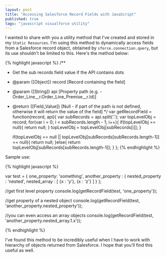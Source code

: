 ```yaml
---
layout: post
title: "Accessing Salesforce Record Fields with JavaScript"
published: true
tags: "javascript visualforce utility"
---
```


I wanted to share with you a utility method that I've created and stored in my `Static Resources`. I'm using this method to dynamically access fields from a Salesforce record object, obtained by `sforce.connection.query`, but its use shouldn't be limited to this. Here's the method below:

{% highlight javascript %}
/**
 * Get the sub records field value if the API contains dots
 * @param  {[Object]} record [Record containing the field]
 * @param  {[String]} api    [Property path (e.g. - Order_Line__r.Order_Line_Premise__r.Id)]
 * @return {[Field_Value]}   [Null - if part of the path is not defined, otherwise it will return the value of the field]
 */
var getRecordField = function(record, api){
   var subRecords = api.split('.');
   var topLevelObj = record;
   for(var i = 0; i < subRecords.length - 1; i++){
       if(topLevelObj == null){
           return null;
       }
       topLevelObj = topLevelObj[subRecords[i]];
   }

   if(topLevelObj == null || topLevelObj[subRecords[subRecords.length-1]] == null){
       return null;
   }else{
       return topLevelObj[subRecords[subRecords.length-1]];
   }
};
{% endhighlight %}

Sample use:

{% highlight javascript %}

var test = {
  one_property: 'something',
  another_property : {
    nested_property : 'nested',
    nested_array : [
      {x : 'y'}, {x : 'z'}
    ]
  }
};

//get first level property
console.log(getRecordField(test, 'one_property'));

//get property of a nested object
console.log(getRecordField(test, 'another_property.nested_property'));

//you can even access an array objects
console.log(getRecordField(test, 'another_property.nested_array.1.x'));

{% endhighlight %}

I've found this method to be incredibly useful when I have to work with hierarchy of objects returned from Salesforce. I hope that you'll find this useful as well.
